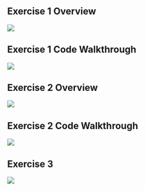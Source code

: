 ## Exercise 1 Overview
![](https://youtu.be/iifZEu0ctxc)

## Exercise 1 Code Walkthrough
![](https://youtu.be/OwiKpGYN9wI)

## Exercise 2 Overview
![](https://youtu.be/hYQus_Yieu4)

## Exercise 2 Code Walkthrough
![](https://youtu.be/1rcgMOF996k)

## Exercise 3
![](https://youtu.be/w4L17HaT2Xk)
